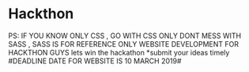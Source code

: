 # Hackthon
PS: IF YOU KNOW ONLY CSS , GO WITH CSS ONLY DONT MESS WITH SASS , SASS IS FOR REFERENCE ONLY
WEBSITE DEVELOPMENT FOR HACKTHON
GUYS lets win the hackathon 
*submit your ideas timely
#DEADLINE DATE FOR WEBSITE IS 10 MARCH 2019#
